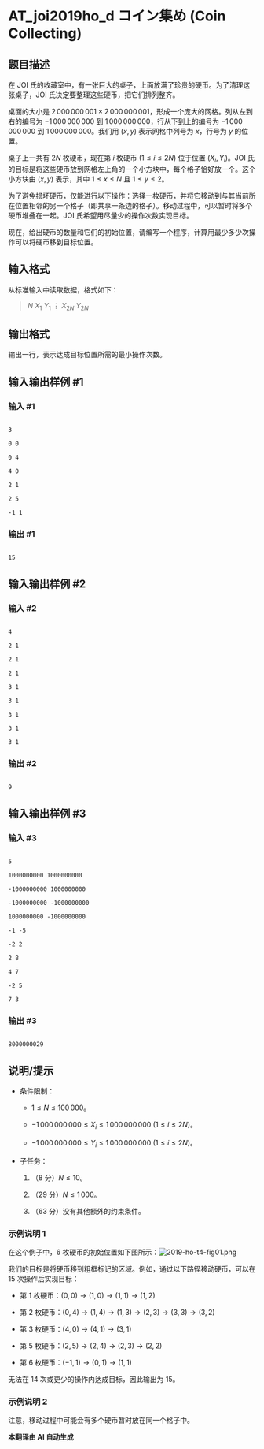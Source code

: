 # AT_joi2019ho_d コイン集め (Coin Collecting)

## 题目描述

在 JOI 氏的收藏室中，有一张巨大的桌子，上面放满了珍贵的硬币。为了清理这张桌子，JOI 氏决定要整理这些硬币，把它们排列整齐。

桌面的大小是 $2\,000\,000\,001 \times 2\,000\,000\,001$，形成一个庞大的网格。列从左到右的编号为 $-1\,000\,000\,000$ 到 $1\,000\,000\,000$，行从下到上的编号为 $-1\,000\,000\,000$ 到 $1\,000\,000\,000$。我们用 $(x, y)$ 表示网格中列号为 $x$，行号为 $y$ 的位置。

桌子上一共有 $2N$ 枚硬币，现在第 $i$ 枚硬币 ($1 \leq i \leq 2N$) 位于位置 $(X_i, Y_i)$。JOI 氏的目标是将这些硬币放到网格左上角的一个小方块中，每个格子恰好放一个。这个小方块由 $(x, y)$ 表示，其中 $1 \leq x \leq N$ 且 $1 \leq y \leq 2$。

为了避免损坏硬币，仅能进行以下操作：选择一枚硬币，并将它移动到与其当前所在位置相邻的另一个格子（即共享一条边的格子）。移动过程中，可以暂时将多个硬币堆叠在一起。JOI 氏希望用尽量少的操作次数实现目标。

现在，给出硬币的数量和它们的初始位置，请编写一个程序，计算用最少多少次操作可以将硬币移到目标位置。

## 输入格式

从标准输入中读取数据，格式如下：

> $N$ $X_1$ $Y_1$ $\vdots$ $X_{2N}$ $Y_{2N}$

## 输出格式

输出一行，表示达成目标位置所需的最小操作次数。

## 输入输出样例 #1

### 输入 #1

```
3
0 0
0 4
4 0
2 1
2 5
-1 1
```

### 输出 #1

```
15
```

## 输入输出样例 #2

### 输入 #2

```
4
2 1
2 1
2 1
3 1
3 1
3 1
3 1
3 1
```

### 输出 #2

```
9
```

## 输入输出样例 #3

### 输入 #3

```
5
1000000000 1000000000
-1000000000 1000000000
-1000000000 -1000000000
1000000000 -1000000000
-1 -5
-2 2
2 8
4 7
-2 5
7 3
```

### 输出 #3

```
8000000029
```

## 说明/提示

- 条件限制：
  - $1 \leq N \leq 100\,000$。
  - $-1\,000\,000\,000 \leq X_i \leq 1\,000\,000\,000$ ($1 \leq i \leq 2N$)。
  - $-1\,000\,000\,000 \leq Y_i \leq 1\,000\,000\,000$ ($1 \leq i \leq 2N$)。

- 子任务：
  1. （8 分）$N \leq 10$。
  2. （29 分）$N \leq 1\,000$。
  3. （63 分）没有其他额外的约束条件。

### 示例说明 1
在这个例子中，6 枚硬币的初始位置如下图所示：![2019-ho-t4-fig01.png](https://img.atcoder.jp/joi2019ho/2019-ho-t4-fig01.png)

我们的目标是将硬币移到粗框标记的区域。例如，通过以下路径移动硬币，可以在 15 次操作后实现目标：
- 第 1 枚硬币：$(0, 0) \rightarrow (1, 0) \rightarrow (1, 1) \rightarrow (1, 2)$
- 第 2 枚硬币：$(0, 4) \rightarrow (1, 4) \rightarrow (1, 3) \rightarrow (2, 3) \rightarrow (3, 3) \rightarrow (3, 2)$
- 第 3 枚硬币：$(4, 0) \rightarrow (4, 1) \rightarrow (3, 1)$
- 第 5 枚硬币：$(2, 5) \rightarrow (2, 4) \rightarrow (2, 3) \rightarrow (2, 2)$
- 第 6 枚硬币：$(-1, 1) \rightarrow (0, 1) \rightarrow (1, 1)$

无法在 14 次或更少的操作内达成目标，因此输出为 15。

### 示例说明 2
注意，移动过程中可能会有多个硬币暂时放在同一个格子中。

 **本翻译由 AI 自动生成**